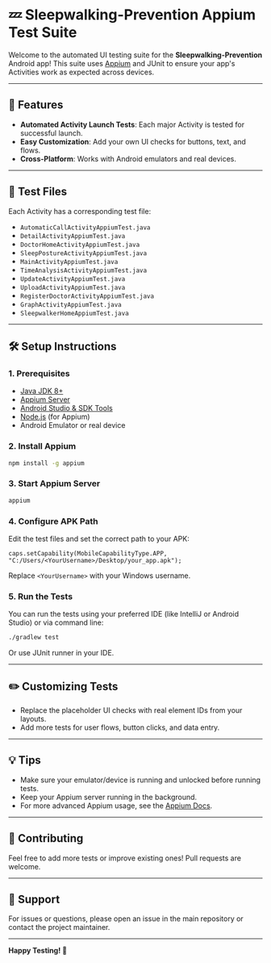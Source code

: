 # 💤 Sleepwalking-Prevention Appium Test Suite

Welcome to the automated UI testing suite for the **Sleepwalking-Prevention** Android app! This suite uses [Appium](https://appium.io/) and JUnit to ensure your app's Activities work as expected across devices.

---

## 🚀 Features
- **Automated Activity Launch Tests**: Each major Activity is tested for successful launch.
- **Easy Customization**: Add your own UI checks for buttons, text, and flows.
- **Cross-Platform**: Works with Android emulators and real devices.

---

## 📂 Test Files
Each Activity has a corresponding test file:
- `AutomaticCallActivityAppiumTest.java`
- `DetailActivityAppiumTest.java`
- `DoctorHomeActivityAppiumTest.java`
- `SleepPostureActivityAppiumTest.java`
- `MainActivityAppiumTest.java`
- `TimeAnalysisActivityAppiumTest.java`
- `UpdateActivityAppiumTest.java`
- `UploadActivityAppiumTest.java`
- `RegisterDoctorActivityAppiumTest.java`
- `GraphActivityAppiumTest.java`
- `SleepwalkerHomeAppiumTest.java`

---

## 🛠️ Setup Instructions

### 1. Prerequisites
- [Java JDK 8+](https://adoptopenjdk.net/)
- [Appium Server](https://appium.io/)
- [Android Studio & SDK Tools](https://developer.android.com/studio)
- [Node.js](https://nodejs.org/) (for Appium)
- Android Emulator or real device

### 2. Install Appium
```bash
npm install -g appium
```

### 3. Start Appium Server
```bash
appium
```

### 4. Configure APK Path
Edit the test files and set the correct path to your APK:
```
caps.setCapability(MobileCapabilityType.APP, "C:/Users/<YourUsername>/Desktop/your_app.apk");
```
Replace `<YourUsername>` with your Windows username.

### 5. Run the Tests
You can run the tests using your preferred IDE (like IntelliJ or Android Studio) or via command line:
```bash
./gradlew test
```
Or use JUnit runner in your IDE.

---

## ✏️ Customizing Tests
- Replace the placeholder UI checks with real element IDs from your layouts.
- Add more tests for user flows, button clicks, and data entry.

---

## 💡 Tips
- Make sure your emulator/device is running and unlocked before running tests.
- Keep your Appium server running in the background.
- For more advanced Appium usage, see the [Appium Docs](https://appium.io/docs/en/about-appium/intro/).

---

## 🤝 Contributing
Feel free to add more tests or improve existing ones! Pull requests are welcome.

---

## 📧 Support
For issues or questions, please open an issue in the main repository or contact the project maintainer.

---

**Happy Testing! 🧪** 